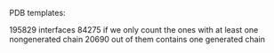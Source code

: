 

PDB templates:

195829 interfaces
84275 if we only count the ones with at least one nongenerated chain
20690 out of them contains one generated chain

